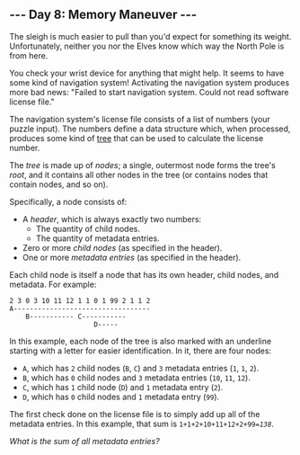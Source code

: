 <h2>--- Day 8: Memory Maneuver ---</h2><p>The sleigh is much easier to pull than you'd expect for something its weight. Unfortunately, neither you nor the Elves know <span title="It's North. Obviously.">which way</span> the North Pole is from here.</p>
<p>You check your wrist device for anything that might help.  It seems to have some kind of navigation system!  Activating the navigation system produces more bad news: "Failed to start navigation system. Could not read software license file."</p>
<p>The navigation system's license file consists of a list of numbers (your puzzle input).  The numbers define a data structure which, when processed, produces some kind of <a href="https://en.wikipedia.org/wiki/Tree_(data_structure)">tree</a> that can be used to calculate the license number.</p>
<p>The <em>tree</em> is made up of <em>nodes</em>; a single, outermost node forms the tree's <em>root</em>, and it contains all other nodes in the tree (or contains nodes that contain nodes, and so on).</p>
<p>Specifically, a node consists of:</p>
<ul>
<li>A <em>header</em>, which is always exactly two numbers:
<ul>
<li>The quantity of child nodes.</li>
<li>The quantity of metadata entries.</li>
</ul>
</li><li>Zero or more <em>child nodes</em> (as specified in the header).</li>
<li>One or more <em>metadata entries</em> (as specified in the header).</li>
</ul>
<p>Each child node is itself a node that has its own header, child nodes, and metadata. For example:</p>
<pre><code>2 3 0 3 10 11 12 1 1 0 1 99 2 1 1 2
A----------------------------------
    B----------- C-----------
                     D-----
</code></pre>
<p>In this example, each node of the tree is also marked with an underline starting with a letter for easier identification. In it, there are four nodes:</p>
<ul>
<li><code>A</code>, which has <code>2</code> child nodes (<code>B</code>, <code>C</code>) and <code>3</code> metadata entries (<code>1</code>, <code>1</code>, <code>2</code>).</li>
<li><code>B</code>, which has <code>0</code> child nodes and <code>3</code> metadata entries (<code>10</code>, <code>11</code>, <code>12</code>).</li>
<li><code>C</code>, which has <code>1</code> child node (<code>D</code>) and <code>1</code> metadata entry (<code>2</code>).</li>
<li><code>D</code>, which has <code>0</code> child nodes and <code>1</code> metadata entry (<code>99</code>).</li>
</ul>
<p>The first check done on the license file is to simply add up all of the metadata entries.  In this example, that sum is <code>1+1+2+10+11+12+2+99=<em>138</em></code>.</p>
<p><em>What is the sum of all metadata entries?</em></p>

